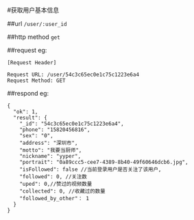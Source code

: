 #获取用户基本信息


##url
`/user/:user_id`


##http method
`get`


##request
eg:
```
[Request Header]

Request URL: /user/54c3c65ec0e1c75c1223e6a4
Request Method: GET

```

##respond
eg:
```
{
  "ok": 1,
  "result": {
    "_id": "54c3c65ec0e1c75c1223e6a4",
    "phone": "15820456816",
    "sex": "0",
    "address": "深圳市",
    "motto": "我要当厨师",
    "nickname": "yyper",
    "portrait": "0a89ccc5-cee7-4389-8b40-49f60646dcb6.jpg",
    "isFollowed": false //当前登录用户是否关注了该用户,
    "followed": 0, //关注数
    "uped": 0,//赞过的视频数量
    "collected": 0, //收藏过的数量
    "followed_by_other"： 1
  }
}
```



